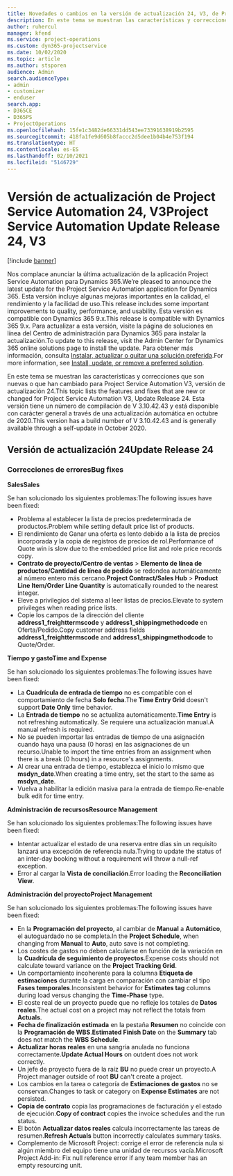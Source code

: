 ```yaml
---
title: Novedades o cambios en la versión de actualización 24, V3, de Project Service Automation
description: En este tema se muestran las características y correcciones que están disponibles en la versión de actualización 24, V3, de Project Service Automation.
author: ruhercul
manager: kfend
ms.service: project-operations
ms.custom: dyn365-projectservice
ms.date: 10/02/2020
ms.topic: article
ms.author: stsporen
audience: Admin
search.audienceType:
- admin
- customizer
- enduser
search.app:
- D365CE
- D365PS
- ProjectOperations
ms.openlocfilehash: 15fe1c3482de66331dd543ee73391638919b2595
ms.sourcegitcommit: 418fa1fe9d605b8faccc2d5dee1b04b4e753f194
ms.translationtype: HT
ms.contentlocale: es-ES
ms.lasthandoff: 02/10/2021
ms.locfileid: "5146729"
---
```

# <a name="project-service-automation-update-release-24-v3"></a><span data-ttu-id="be407-103">Versión de actualización de Project Service Automation 24, V3</span><span class="sxs-lookup"><span data-stu-id="be407-103">Project Service Automation Update Release 24, V3</span></span>

[!include [banner](../includes/psa-now-project-operations.md)]

<span data-ttu-id="be407-104">Nos complace anunciar la última actualización de la aplicación Project Service Automation para Dynamics 365.</span><span class="sxs-lookup"><span data-stu-id="be407-104">We’re pleased to announce the latest update for the Project Service Automation application for Dynamics 365.</span></span> <span data-ttu-id="be407-105">Esta versión incluye algunas mejoras importantes en la calidad, el rendimiento y la facilidad de uso.</span><span class="sxs-lookup"><span data-stu-id="be407-105">This release includes some important improvements to quality, performance, and usability.</span></span> <span data-ttu-id="be407-106">Esta versión es compatible con Dynamics 365 9.x.</span><span class="sxs-lookup"><span data-stu-id="be407-106">This release is compatible with Dynamics 365 9.x.</span></span> <span data-ttu-id="be407-107">Para actualizar a esta versión, visite la página de soluciones en línea del Centro de administración para Dynamics 365 para instalar la actualización.</span><span class="sxs-lookup"><span data-stu-id="be407-107">To update to this release, visit the Admin Center for Dynamics 365 online solutions page to install the update.</span></span> <span data-ttu-id="be407-108">Para obtener más información, consulta [Instalar, actualizar o quitar una solución preferida](https://docs.microsoft.com/power-platform/admin/install-remove-preferred-solution).</span><span class="sxs-lookup"><span data-stu-id="be407-108">For more information, see [Install, update, or remove a preferred solution](https://docs.microsoft.com/power-platform/admin/install-remove-preferred-solution).</span></span>

<span data-ttu-id="be407-109">En este tema se muestran las características y correcciones que son nuevas o que han cambiado para Project Service Automation V3, versión de actualización 24.</span><span class="sxs-lookup"><span data-stu-id="be407-109">This topic lists the features and fixes that are new or changed for Project Service Automation V3, Update Release 24.</span></span> <span data-ttu-id="be407-110">Esta versión tiene un número de compilación de V 3.10.42.43 y está disponible con carácter general a través de una actualización automática en octubre de 2020.</span><span class="sxs-lookup"><span data-stu-id="be407-110">This version has a build number of V 3.10.42.43 and is generally available through a self-update in October 2020.</span></span>

## <a name="update-release-24"></a><span data-ttu-id="be407-111">Versión de actualización 24</span><span class="sxs-lookup"><span data-stu-id="be407-111">Update Release 24</span></span>

### <a name="bug-fixes"></a><span data-ttu-id="be407-112">Correcciones de errores</span><span class="sxs-lookup"><span data-stu-id="be407-112">Bug fixes</span></span>

<span data-ttu-id="be407-113">**Sales**</span><span class="sxs-lookup"><span data-stu-id="be407-113">**Sales**</span></span>

<span data-ttu-id="be407-114">Se han solucionado los siguientes problemas:</span><span class="sxs-lookup"><span data-stu-id="be407-114">The following issues have been fixed:</span></span>

- <span data-ttu-id="be407-115">Problema al establecer la lista de precios predeterminada de productos.</span><span class="sxs-lookup"><span data-stu-id="be407-115">Problem while setting default price list of products.</span></span>
- <span data-ttu-id="be407-116">El rendimiento de Ganar una oferta es lento debido a la lista de precios incorporada y la copia de registros de precios de rol.</span><span class="sxs-lookup"><span data-stu-id="be407-116">Performance of Quote win is slow due to the embedded price list and role price records copy.</span></span>
- <span data-ttu-id="be407-117">**Contrato de proyecto/Centro de ventas** > **Elemento de línea de productos/Cantidad de línea de pedido** se redondea automáticamente al número entero más cercano.</span><span class="sxs-lookup"><span data-stu-id="be407-117">**Project Contract/Sales Hub** > **Product Line Item/Order Line Quantity** is automatically rounded to the nearest integer.</span></span>
- <span data-ttu-id="be407-118">Eleve a privilegios del sistema al leer listas de precios.</span><span class="sxs-lookup"><span data-stu-id="be407-118">Elevate to system privileges when reading price lists.</span></span>
- <span data-ttu-id="be407-119">Copie los campos de la dirección del cliente **address1_freighttermscode** y **address1_shippingmethodcode** en Oferta/Pedido.</span><span class="sxs-lookup"><span data-stu-id="be407-119">Copy customer address fields **address1_freighttermscode** and **address1_shippingmethodcode** to Quote/Order.</span></span> 


<span data-ttu-id="be407-120">**Tiempo y gasto**</span><span class="sxs-lookup"><span data-stu-id="be407-120">**Time and Expense**</span></span>

<span data-ttu-id="be407-121">Se han solucionado los siguientes problemas:</span><span class="sxs-lookup"><span data-stu-id="be407-121">The following issues have been fixed:</span></span>

- <span data-ttu-id="be407-122">La **Cuadrícula de entrada de tiempo** no es compatible con el comportamiento de fecha **Solo fecha**.</span><span class="sxs-lookup"><span data-stu-id="be407-122">The **Time Entry Grid** doesn't support **Date Only** time behavior.</span></span>
- <span data-ttu-id="be407-123">La **Entrada de tiempo** no se actualiza automáticamente.</span><span class="sxs-lookup"><span data-stu-id="be407-123">**Time Entry** is not refreshing automatically.</span></span> <span data-ttu-id="be407-124">Se requiere una actualización manual.</span><span class="sxs-lookup"><span data-stu-id="be407-124">A manual refresh is required.</span></span>
- <span data-ttu-id="be407-125">No se pueden importar las entradas de tiempo de una asignación cuando haya una pausa (0 horas) en las asignaciones de un recurso.</span><span class="sxs-lookup"><span data-stu-id="be407-125">Unable to import the time entries from an assignment when there is a break (0 hours) in a resource's assignments.</span></span>
- <span data-ttu-id="be407-126">Al crear una entrada de tiempo, establezca el inicio lo mismo que **msdyn_date**.</span><span class="sxs-lookup"><span data-stu-id="be407-126">When creating a time entry, set the start to the same as **msdyn_date**.</span></span>
- <span data-ttu-id="be407-127">Vuelva a habilitar la edición masiva para la entrada de tiempo.</span><span class="sxs-lookup"><span data-stu-id="be407-127">Re-enable bulk edit for time entry.</span></span>

<span data-ttu-id="be407-128">**Administración de recursos**</span><span class="sxs-lookup"><span data-stu-id="be407-128">**Resource Management**</span></span>

<span data-ttu-id="be407-129">Se han solucionado los siguientes problemas:</span><span class="sxs-lookup"><span data-stu-id="be407-129">The following issues have been fixed:</span></span>

- <span data-ttu-id="be407-130">Intentar actualizar el estado de una reserva entre días sin un requisito lanzará una excepción de referencia nula.</span><span class="sxs-lookup"><span data-stu-id="be407-130">Trying to update the status of an inter-day booking without a requirement will throw a null-ref exception.</span></span>
- <span data-ttu-id="be407-131">Error al cargar la **Vista de conciliación**.</span><span class="sxs-lookup"><span data-stu-id="be407-131">Error loading the **Reconciliation View**.</span></span>


<span data-ttu-id="be407-132">**Administración del proyecto**</span><span class="sxs-lookup"><span data-stu-id="be407-132">**Project Management**</span></span>

<span data-ttu-id="be407-133">Se han solucionado los siguientes problemas:</span><span class="sxs-lookup"><span data-stu-id="be407-133">The following issues have been fixed:</span></span>

- <span data-ttu-id="be407-134">En la **Programación del proyecto**, al cambiar de **Manual** a **Automático**, el autoguardado no se completa.</span><span class="sxs-lookup"><span data-stu-id="be407-134">In the **Project Schedule**, when changing from **Manual** to **Auto**, auto save is not completing.</span></span>
- <span data-ttu-id="be407-135">Los costes de gastos no deben calcularse en función de la variación en la **Cuadrícula de seguimiento de proyectos**.</span><span class="sxs-lookup"><span data-stu-id="be407-135">Expense costs should not calculate toward variance on the **Project Tracking Grid**.</span></span>
- <span data-ttu-id="be407-136">Un comportamiento incoherente para la columna **Etiqueta de estimaciones** durante la carga en comparación con cambiar el tipo **Fases temporales**.</span><span class="sxs-lookup"><span data-stu-id="be407-136">Inconsistent behavior for **Estimates tag** columns during load versus changing the **Time-Phase** type.</span></span>
- <span data-ttu-id="be407-137">El coste real de un proyecto puede que no refleje los totales de **Datos reales**.</span><span class="sxs-lookup"><span data-stu-id="be407-137">The actual cost on a project may not reflect the totals from **Actuals**.</span></span>
- <span data-ttu-id="be407-138">**Fecha de finalización estimada** en la pestaña **Resumen** no coincide con la **Programación de WBS**.</span><span class="sxs-lookup"><span data-stu-id="be407-138">**Estimated Finish Date** on the **Summary** tab does not match the **WBS Schedule**.</span></span>
- <span data-ttu-id="be407-139">**Actualizar horas reales** en una sangría anulada no funciona correctamente.</span><span class="sxs-lookup"><span data-stu-id="be407-139">**Update Actual Hours** on outdent does not work correctly.</span></span>
- <span data-ttu-id="be407-140">Un jefe de proyecto fuera de la raíz **BU** no puede crear un proyecto.</span><span class="sxs-lookup"><span data-stu-id="be407-140">A Project manager outside of root **BU** can't create a project.</span></span>
- <span data-ttu-id="be407-141">Los cambios en la tarea o categoría de **Estimaciones de gastos** no se conservan.</span><span class="sxs-lookup"><span data-stu-id="be407-141">Changes to task or category on **Expense Estimates** are not persisted.</span></span>
- <span data-ttu-id="be407-142">**Copia de contrato** copia las programaciones de facturación y el estado de ejecución.</span><span class="sxs-lookup"><span data-stu-id="be407-142">**Copy of contract** copies the invoice schedules and the run status.</span></span>
- <span data-ttu-id="be407-143">El botón **Actualizar datos reales** calcula incorrectamente las tareas de resumen.</span><span class="sxs-lookup"><span data-stu-id="be407-143">**Refresh Actuals** button incorrectly calculates summary tasks.</span></span>
- <span data-ttu-id="be407-144">Complemento de Microsoft Project: corrige el error de referencia nula si algún miembro del equipo tiene una unidad de recursos vacía.</span><span class="sxs-lookup"><span data-stu-id="be407-144">Microsoft Project Add-in: Fix null reference error if any team member has an empty resourcing unit.</span></span>

